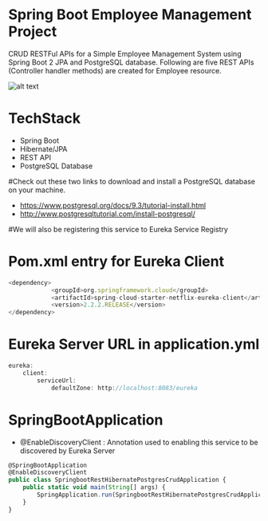 # Spring Boot Employee Management Project

CRUD RESTFul APIs for a Simple Employee Management System using Spring Boot 2 JPA and PostgreSQL database. Following are five REST APIs (Controller handler methods) are created for Employee resource.

![alt text](https://4.bp.blogspot.com/-GIlhRU_3AdQ/W5trMB5AyII/AAAAAAAADyE/b8LXiR5fiFYC2Z9GdYiOYjV6w5gZv9jaQCLcBGAs/s1600/rest-api-list.PNG)


# TechStack
* Spring Boot
* Hibernate/JPA
* REST API
* PostgreSQL Database

#Check out these two links to download and install a PostgreSQL database on your machine.
* https://www.postgresql.org/docs/9.3/tutorial-install.html
* http://www.postgresqltutorial.com/install-postgresql/

#We will also be registering this service to Eureka Service Registry

# Pom.xml entry for Eureka Client
```javascript
<dependency>
			<groupId>org.springframework.cloud</groupId>
			<artifactId>spring-cloud-starter-netflix-eureka-client</artifactId>
			<version>2.2.2.RELEASE</version>
</dependency>
```

# Eureka Server URL in application.yml
```javascript
eureka:
    client:
        serviceUrl:
            defaultZone: http://localhost:8083/eureka
```            
            
# SpringBootApplication

* @EnableDiscoveryClient : Annotation used to enabling this service to be discovered by Eureka Server
```javascript
@SpringBootApplication
@EnableDiscoveryClient
public class SpringbootRestHibernatePostgresCrudApplication {
	public static void main(String[] args) {
		SpringApplication.run(SpringbootRestHibernatePostgresCrudApplication.class, args);	
	}
}
```
            
